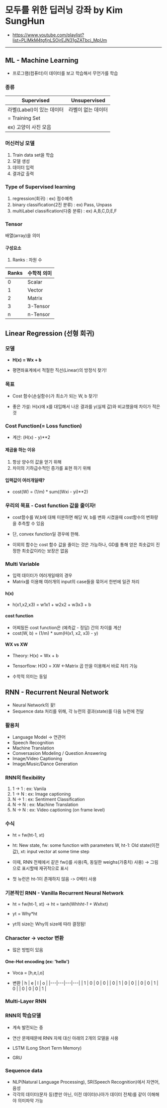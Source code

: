# 모두를 위한 딥러닝 강좌 by Kim SungHun
* https://www.youtube.com/playlist?list=PLlMkM4tgfjnLSOjrEJN31gZATbcj_MpUm
----------------------

## ML - Machine Learning
* 프로그램(컴퓨터)이 데이터를 보고 학습해서 무언가를 학습

### 종류
| Supervised | Unsupervised |
|------------|--------------|
| 라벨(Label)이 있는 데이터 | 라벨이 없는 데이터 |
| = Training Set |   |
| ex) 고양이 사진 모음 |   |


### 머신러닝 모델
1. Train data set을 학습
2. 모델 생성
3. 데이터 입력
4. 결과값 출력

### Type of Supervised learning
1. regression(회귀) : ex) 점수예측
2. binary classification(2진 분류) : ex) Pass, Unpass
3. multiLabel classification(다중 분류) : ex) A,B,C,D,E,F

### Tensor
배열(array)을 의미

#### 구성요소
1. Ranks : 차원 수

| Ranks | 수학적 의미 |
|-------|------------|
| 0 | Scalar |
| 1 | Vector |
| 2 | Matrix |
| 3 | 3-Tensor |
| n | n-Tensor |

## Linear Regression (선형 회귀)
### 모델
* <b>H(x) = Wx + b</b>

* 평면좌표계에서 적절한 직선(Linear)의 방정식 찾기! 
### 목표
* Cost 함수(손실함수)가 최소가 되는 W, b 찾기!

* 좋은 가설: H(x)에 x를 대입해서 나온 결과를 y(실제 값)와 비교했을때 차이가 적은 것

### Cost Function(= Loss function)
* 계산: (H(x) - y)**2 

#### 제곱을 하는 이유
1. 항상 양수의 값을 얻기 위해
2. 차이의 기하급수적인 증가를 표현 하기 위해

#### 입력값이 여러개일때?
* cost(W) = (1/m) * sum((Wxi - yi)**2)

### 우리의 목표 - Cost function 값을 줄이자!
* cost함수를 W,b에 대해 미분하면 해당 W, b를 변화 시켰을때 cost함수의 변화량을 추측할 수 있음

* 단, convex function일 경우에 한해.
* 이외의 함수는 cost 함수 값을 줄이는 것은 가능하나, GD를 통해 얻은 최솟값이 진정한 최솟값이라는 보장은 없음

### Multi Variable
* 입력 데이터가 여러개일때의 경우
* Matrix를 이용해  여러개의 input의 case들을 묶어서 한번에 일관 처리

#### h(x)
* h(x1,x2,x3) = w1x1 + w2x2 + w3x3 + b

#### cost function
* 어찌됬든 cost function은 (예측값 - 정답) 간의 차이를 계산
* cost(W, b) = (1/m) * sum(H(x1, x2, x3) - y)

####  WX vs XW
* Theory: H(x) = Wx + b

* Tensorflow: H(X) = XW <-Matrix 곱 만을 이용해서 바로 처리 가능

* 수학적 의미는 동일

## RNN - Recurrent Neural Network
* Neural Network의 꽃!
* Sequence data 처리를 위해, 각 뉴런의 결과(state)를 다음 뉴런에 전달

### 활용처
* Language Model -> 연관어
* Speech Recognition
* Machine Translation
* Conversasion Modeling / Question Answering
* Image/Video Captioning
* Image/Music/Dance Generation

### RNN의 flexibility
1. 1 -> 1 : ex: Vanila
2. 1 -> N : ex: Image captioning
3. N -> 1 : ex: Sentiment Classification
4. N -> N : ex: Machine Translation
5. N -> N : ex: Video captioning (on frame level)

### 수식
* ht = fw(ht-1, xt)
* ht: New state, fw: some function with parameters W, ht-1: Old state(이전 값), xt: input vector at some time step
* 이때, RNN 전체에서 같은 fw()를 사용(즉, 동일한 weighs(가중치) 사용) -> 그림으로 표시할때 재귀적으로 표시

* 첫 뉴런은 ht-1이 존재하지 않음 -> 0벡터 사용

### 기본적인 RNN - Vanilla Recurrent Neural Network
* ht = fw(ht-1, xt) -> ht = tanh(Whh*ht-1 + Wxh*xt)
* yt = Why*ht

* yt의 size는 Why의 size에 따라 결정됨!

### Character -> vector 변환
* 많은 방법이 있음

#### One-Hot encoding (ex: 'hello')
* Voca = [h,e,l,o]

* 변환
| h | e | l | o |
|---|---|---|---|
| 1 | 0 | 0 | 0 |
| 0 | 1 | 0 | 0 |
| 0 | 0 | 1 | 0 |
| 0 | 0 | 0 | 1 |

### Multi-Layer RNN

### RNN의 학습모델
* 계속 발전되는 중
* 연산 문제때문에 RNN 자체 대신 아래의 2개의 모델을 사용

* LSTM (Long Short Term Memory)
* GRU

### Sequence data
* NLP(Natural Language Processing), SR(Speech Recognition)에서 자연어, 음성
* 각각의 데이터(문자 등)뿐만 아닌, 이전 데이터(나아가 데이터 전체)를 같이 이해해야 의미파악 가능